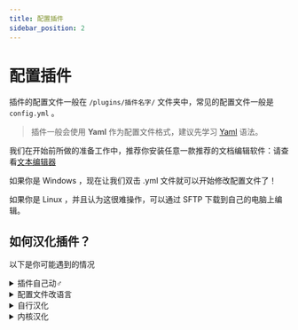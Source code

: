```yaml
---
title: 配置插件
sidebar_position: 2
---
```


# 配置插件

插件的配置文件一般在 `/plugins/插件名字/` 文件夹中，常见的配置文件一般是 `config.yml` 。

> 插件一般会使用 **Yaml** 作为配置文件格式，建议先学习 [Yaml](/docs-java/advance/YAML/YAML.md) 语法。

我们在开始前所做的准备工作中，推荐你安装任意一款推荐的文档编辑软件：请查看[文本编辑器](https://yizhan.wiki/NitWikit/preparation/text-editor)

如果你是 Windows ，现在让我们双击 .yml 文件就可以开始修改配置文件了！

如果你是 Linux ，并且认为这很难操作，可以通过 SFTP 下载到自己的电脑上编辑。

## 如何汉化插件？

以下是你可能遇到的情况

<details>
    <summary>插件自己动♂</summary>

像 Luckperms、 EssentialX 等，只要你的服务器和客户端的语言为简体中文，它们会自动设置为中文。

</details>

<details>
    <summary>配置文件改语言</summary>

像 HoloMobHealth、 Gsit 等，你可以在插件配置文件中(一般在 config.yml 中)找到 Language ， lang 等字眼。

然后把语言项改成 zhcn、 chinese 等，具体应该写什么这地方。插件配置的注释可能提到，没提到那得靠你自己寻找了。

**有时**可以用压缩软件打开插件 jar 文件找找：

![](_images/概览/拆开jar.png)

</details>

<details>
    <summary>自行汉化</summary>

有些插件不提供别的语言，只提供一个语言文件 如 lang.yml、 message.yml 。

就需要你自行汉化里面的内容了，去一些论坛翻翻也许能找到别人分享的汉化。

### GPT汉化？

口令参考

```
请将我给出的以 yml 格式存储的 Minecraft 插件的配置文件汉化，且不改变本身的可执行性，其中被两个 % 包裹的为变量请不要翻译，请翻译时不要带翻译腔，而是要翻译得自然、流畅和地道，使用优美和高雅的表达方式并代入 Minecraft 游戏内进行翻译，翻译后请以 markdown 代码块的格式发送
```

备注：本教程并非推荐服主通过 GPT 等 AI 进行机翻，我们不对服主利用 AI 产生文本的行为及其内容负责。

使用 GPT 可能会被视作一种经济但欠缺考虑的行为，若有能力或财力充足，请尽力贡献人工翻译或自行翻译，万不可直接使用机翻，轻则翻译错误，重则使插件读取不了 config 。

</details>

<details>
    <summary>内核汉化</summary>

如果你要用的这个插件没有以上所提到的所有情况...

他**可能**把你要改的语言直接写死在代码里了，你要自己去改代码...

</details>
